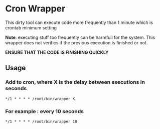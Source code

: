 # Cron Wrapper

This dirty tool can execute code more frequently than 1 minute which is crontab minimum setting

**Note**: executing stuff too frequently can be harmfull for the system. This wrapper does not verifies if the previous execution is finished or not.

<b>ENSURE THAT THE CODE IS FINISHING QUICKLY</b>

## Usage

### Add to cron, where X is the delay between executions in seconds

	*/1 * * * * /root/bin/wrapper X

### For example : every 10 seconds

	*/1 * * * * /root/bin/wrapper 10









